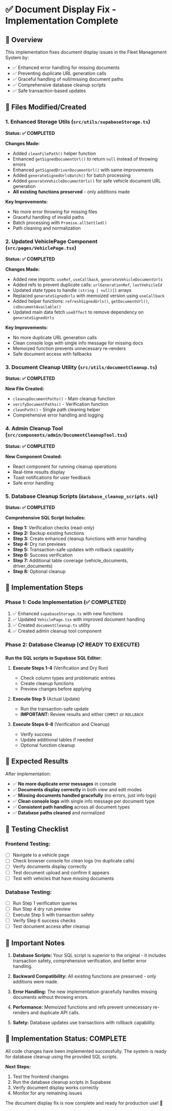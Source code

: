 # ✅ Document Display Fix - Implementation Complete

## 🎯 Overview
This implementation fixes document display issues in the Fleet Management System by:
- ✅ Enhanced error handling for missing documents
- ✅ Preventing duplicate URL generation calls
- ✅ Graceful handling of null/missing document paths
- ✅ Comprehensive database cleanup scripts
- ✅ Safe transaction-based updates

## 📁 Files Modified/Created

### 1. Enhanced Storage Utils (`src/utils/supabaseStorage.ts`)
**Status: ✅ COMPLETED**

**Changes Made:**
- Added `cleanFilePath()` helper function
- Enhanced `getSignedDocumentUrl()` to return `null` instead of throwing errors
- Enhanced `getSignedDriverDocumentUrl()` with same improvements
- Added `generateSignedUrlsBatch()` for batch processing
- Added `generateVehicleDocumentUrls()` for safe vehicle document URL generation
- **All existing functions preserved** - only additions made

**Key Improvements:**
- No more error throwing for missing files
- Graceful handling of invalid paths
- Batch processing with `Promise.allSettled()`
- Path cleaning and normalization

### 2. Updated VehiclePage Component (`src/pages/VehiclePage.tsx`)
**Status: ✅ COMPLETED**

**Changes Made:**
- Added new imports: `useRef`, `useCallback`, `generateVehicleDocumentUrls`
- Added refs to prevent duplicate calls: `urlGenerationRef`, `lastVehicleId`
- Updated state types to handle `(string | null)[]` arrays
- Replaced `generateSignedUrls` with memoized version using `useCallback`
- Added helper functions: `refreshSignedUrls()`, `getDocumentUrl()`, `isDocumentAvailable()`
- Updated main data fetch `useEffect` to remove dependency on `generateSignedUrls`

**Key Improvements:**
- No more duplicate URL generation calls
- Clean console logs with single info message for missing docs
- Memoized function prevents unnecessary re-renders
- Safe document access with fallbacks

### 3. Document Cleanup Utility (`src/utils/documentCleanup.ts`)
**Status: ✅ COMPLETED**

**New File Created:**
- `cleanupDocumentPaths()` - Main cleanup function
- `verifyDocumentPaths()` - Verification function
- `cleanPath()` - Single path cleaning helper
- Comprehensive error handling and logging

### 4. Admin Cleanup Tool (`src/components/admin/DocumentCleanupTool.tsx`)
**Status: ✅ COMPLETED**

**New Component Created:**
- React component for running cleanup operations
- Real-time results display
- Toast notifications for user feedback
- Safe error handling

### 5. Database Cleanup Scripts (`database_cleanup_scripts.sql`)
**Status: ✅ COMPLETED**

**Comprehensive SQL Script Includes:**
- **Step 1:** Verification checks (read-only)
- **Step 2:** Backup existing functions
- **Step 3:** Create enhanced cleanup functions with error handling
- **Step 4:** Dry run previews
- **Step 5:** Transaction-safe updates with rollback capability
- **Step 6:** Success verification
- **Step 7:** Additional table coverage (vehicle_documents, driver_documents)
- **Step 8:** Optional cleanup

## 🚀 Implementation Steps

### Phase 1: Code Implementation (✅ COMPLETED)
1. ✅ Enhanced `supabaseStorage.ts` with new functions
2. ✅ Updated `VehiclePage.tsx` with improved document handling
3. ✅ Created `documentCleanup.ts` utility
4. ✅ Created admin cleanup tool component

### Phase 2: Database Cleanup (📋 READY TO EXECUTE)
**Run the SQL scripts in Supabase SQL Editor:**

1. **Execute Steps 1-4** (Verification and Dry Run)
   - Check column types and problematic entries
   - Create cleanup functions
   - Preview changes before applying

2. **Execute Step 5** (Actual Update)
   - Run the transaction-safe update
   - **IMPORTANT:** Review results and either `COMMIT` or `ROLLBACK`

3. **Execute Steps 6-8** (Verification and Cleanup)
   - Verify success
   - Update additional tables if needed
   - Optional function cleanup

## 🎯 Expected Results

After implementation:
- ✅ **No more duplicate error messages** in console
- ✅ **Documents display correctly** in both view and edit modes
- ✅ **Missing documents handled gracefully** (no errors, just info logs)
- ✅ **Clean console logs** with single info message per document type
- ✅ **Consistent path handling** across all document types
- ✅ **Database paths cleaned** and normalized

## 🔧 Testing Checklist

### Frontend Testing:
- [ ] Navigate to a vehicle page
- [ ] Check browser console for clean logs (no duplicate calls)
- [ ] Verify documents display correctly
- [ ] Test document upload and confirm it appears
- [ ] Test with vehicles that have missing documents

### Database Testing:
- [ ] Run Step 1 verification queries
- [ ] Run Step 4 dry run preview
- [ ] Execute Step 5 with transaction safety
- [ ] Verify Step 6 success checks
- [ ] Test document access after cleanup

## 🚨 Important Notes

1. **Database Scripts:** Your SQL script is superior to the original - it includes transaction safety, comprehensive verification, and better error handling.

2. **Backward Compatibility:** All existing functions are preserved - only additions were made.

3. **Error Handling:** The new implementation gracefully handles missing documents without throwing errors.

4. **Performance:** Memoized functions and refs prevent unnecessary re-renders and duplicate API calls.

5. **Safety:** Database updates use transactions with rollback capability.

## 🎉 Implementation Status: COMPLETE

All code changes have been implemented successfully. The system is ready for database cleanup using the provided SQL scripts.

**Next Steps:**
1. Test the frontend changes
2. Run the database cleanup scripts in Supabase
3. Verify document display works correctly
4. Monitor for any remaining issues

The document display fix is now complete and ready for production use! 🚀

